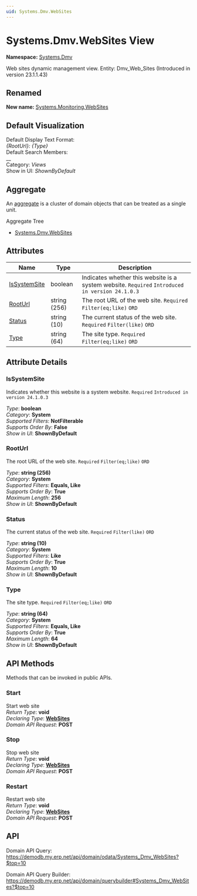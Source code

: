 ```yaml
---
uid: Systems.Dmv.WebSites
---
```

# Systems.Dmv.WebSites View

**Namespace:** [Systems.Dmv](Systems.Dmv.md)  

Web sites dynamic management view. Entity: Dmv_Web_Sites (Introduced in version 23.1.1.43)
## Renamed
**New name:** [Systems.Monitoring.WebSites](Systems.Monitoring.WebSites.md)  



## Default Visualization
Default Display Text Format:  
_{RootUrl}: {Type}_  
Default Search Members:  
__  
Category:  _Views_  
Show in UI:  _ShownByDefault_  

## Aggregate
An [aggregate](https://docs.erp.net/tech/advanced/concepts/aggregates.html) is a cluster of domain objects that can be treated as a single unit.  

Aggregate Tree  
* [Systems.Dmv.WebSites](Systems.Dmv.WebSites.md)  

## Attributes

| Name | Type | Description |
| ---- | ---- | --- |
| [IsSystemSite](Systems.Dmv.WebSites.md#issystemsite) | boolean | Indicates whether this website is a system website. `Required` `Introduced in version 24.1.0.3` 
| [RootUrl](Systems.Dmv.WebSites.md#rooturl) | string (256) | The root URL of the web site. `Required` `Filter(eq;like)` `ORD` 
| [Status](Systems.Dmv.WebSites.md#status) | string (10) | The current status of the web site. `Required` `Filter(like)` `ORD` 
| [Type](Systems.Dmv.WebSites.md#type) | string (64) | The site type. `Required` `Filter(eq;like)` `ORD` 


## Attribute Details

### IsSystemSite

Indicates whether this website is a system website. `Required` `Introduced in version 24.1.0.3`

_Type_: **boolean**  
_Category_: **System**  
_Supported Filters_: **NotFilterable**  
_Supports Order By_: **False**  
_Show in UI_: **ShownByDefault**  

### RootUrl

The root URL of the web site. `Required` `Filter(eq;like)` `ORD`

_Type_: **string (256)**  
_Category_: **System**  
_Supported Filters_: **Equals, Like**  
_Supports Order By_: **True**  
_Maximum Length_: **256**  
_Show in UI_: **ShownByDefault**  

### Status

The current status of the web site. `Required` `Filter(like)` `ORD`

_Type_: **string (10)**  
_Category_: **System**  
_Supported Filters_: **Like**  
_Supports Order By_: **True**  
_Maximum Length_: **10**  
_Show in UI_: **ShownByDefault**  

### Type

The site type. `Required` `Filter(eq;like)` `ORD`

_Type_: **string (64)**  
_Category_: **System**  
_Supported Filters_: **Equals, Like**  
_Supports Order By_: **True**  
_Maximum Length_: **64**  
_Show in UI_: **ShownByDefault**  


## API Methods

Methods that can be invoked in public APIs.

### Start

Start web site  
_Return Type_: **void**  
_Declaring Type_: **[WebSites](Systems.Dmv.WebSites.md)**  
_Domain API Request_: **POST**  

### Stop

Stop web site  
_Return Type_: **void**  
_Declaring Type_: **[WebSites](Systems.Dmv.WebSites.md)**  
_Domain API Request_: **POST**  

### Restart

Restart web site  
_Return Type_: **void**  
_Declaring Type_: **[WebSites](Systems.Dmv.WebSites.md)**  
_Domain API Request_: **POST**  

## API

Domain API Query:
<https://demodb.my.erp.net/api/domain/odata/Systems_Dmv_WebSites?$top=10>

Domain API Query Builder:
<https://demodb.my.erp.net/api/domain/querybuilder#Systems_Dmv_WebSites?$top=10>

